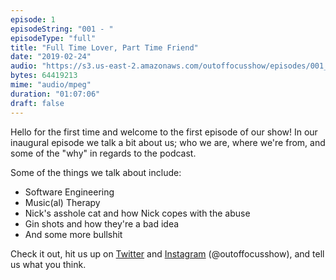 ```yaml
---
episode: 1
episodeString: "001 - "
episodeType: "full"
title: "Full Time Lover, Part Time Friend"
date: "2019-02-24"
audio: "https://s3.us-east-2.amazonaws.com/outoffocusshow/episodes/001_full-time-lover-part-time-friend.mp3"
bytes: 64419213
mime: "audio/mpeg"
duration: "01:07:06"
draft: false
---
```


Hello for the first time and welcome to the first episode of our show! In our inaugural
episode we talk a bit about us; who we are, where we're from, and some of the
"why" in regards to the podcast.

Some of the things we talk about include:
- Software Engineering
- Music(al) Therapy
- Nick's asshole cat and how Nick copes with the abuse
- Gin shots and how they're a bad idea
- And some more bullshit

Check it out, hit us up on [Twitter][twit] and [Instagram][insta] (\@outoffocusshow), and tell us what you think.

[twit]: https://twitter.com/outoffocusshow
[insta]: https://instagram.com/outoffocusshow
